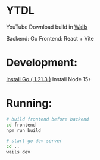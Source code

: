 # YTDL
YouTube Download build in [Wails](https://wails.io/)

Backend:
  Go
Frontend:
  React + Vite

# Development:
[Install Go ( 1.21.3 )](https://go.dev/dl/)
Install Node 15+

# Running:
```bash
# build frontend before backend
cd frontend
npm run build

# start go dev server
cd ..
wails dev
```